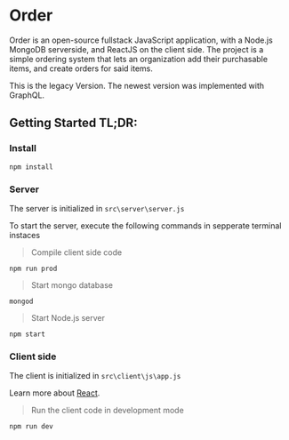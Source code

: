 # Order

Order is an open-source fullstack JavaScript application, with a Node.js MongoDB serverside, and ReactJS on the client side.
The project is a simple ordering system that lets an organization add their purchasable items, and create orders for said items. 

This is the legacy Version. The newest version was implemented with GraphQL.
## Getting Started TL;DR: 

### Install
```
npm install 
```

### Server
The server is initialized in ```src\server\server.js``` 


To start the server, execute the following commands in sepperate terminal instaces

> Compile client side code
```
npm run prod
```

> Start mongo database
```
mongod
```
> Start Node.js server
```
npm start
```


### Client side

The client is initialized in ```src\client\js\app.js``` 

Learn more about [React](https://facebook.github.io/react/). 

> Run the client code in development mode
```
npm run dev
```
